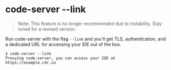 # code-server --link

> Note: This feature is no longer recommended due to instability. Stay tuned for a revised version.

Run code-server with the flag `--link` and you'll get TLS, authentication, and a dedicated URL
for accessing your IDE out of the box.

```console
$ code-server --link
Proxying code-server, you can access your IDE at https://example.cdr.co
```
